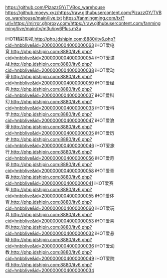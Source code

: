 
https://github.com/PizazzGY/TVBox_warehouse
https://github.moeyy.xyz/https://raw.githubusercontent.com/PizazzGY/TVBox_warehouse/main/live.txt
https://fanmingming.com/txt?url=https://mirror.ghproxy.com/https://raw.githubusercontent.com/fanmingming/live/main/tv/m3u/ipv6Plus.m3u

iHOT精彩影视,http://php.jdshipin.com:8880/itv6.php?cid=hnbblive&id=2000000004000000063
iHOT爱电竞,http://php.jdshipin.com:8880/itv6.php?cid=hnbblive&id=2000000004000000054
iHOT爱谍战,http://php.jdshipin.com:8880/itv6.php?cid=hnbblive&id=2000000004000000038
iHOT爱动漫,http://php.jdshipin.com:8880/itv6.php?cid=hnbblive&id=2000000004000000059
iHOT爱经典,http://php.jdshipin.com:8880/itv6.php?cid=hnbblive&id=2000000004000000037
iHOT爱科幻,http://php.jdshipin.com:8880/itv6.php?cid=hnbblive&id=2000000004000000033
iHOT爱科学,http://php.jdshipin.com:8880/itv6.php?cid=hnbblive&id=2000000004000000047
iHOT爱浪漫,http://php.jdshipin.com:8880/itv6.php?cid=hnbblive&id=2000000004000000035
iHOT爱历史,http://php.jdshipin.com:8880/itv6.php?cid=hnbblive&id=2000000004000000046
iHOT爱旅行,http://php.jdshipin.com:8880/itv6.php?cid=hnbblive&id=2000000004000000056
iHOT爱奇谈,http://php.jdshipin.com:8880/itv6.php?cid=hnbblive&id=2000000004000000058
iHOT爱青春,http://php.jdshipin.com:8880/itv6.php?cid=hnbblive&id=2000000004000000041
iHOT爱赛车,http://php.jdshipin.com:8880/itv6.php?cid=hnbblive&id=2000000004000000055
iHOT爱体育,http://php.jdshipin.com:8880/itv6.php?cid=hnbblive&id=2000000004000000060
iHOT爱玩具,http://php.jdshipin.com:8880/itv6.php?cid=hnbblive&id=2000000004000000053
iHOT爱喜剧,http://php.jdshipin.com:8880/itv6.php?cid=hnbblive&id=2000000004000000032
iHOT爱悬疑,http://php.jdshipin.com:8880/itv6.php?cid=hnbblive&id=2000000004000000036
iHOT爱幼教,http://php.jdshipin.com:8880/itv6.php?cid=hnbblive&id=2000000004000000049
iHOT爱院线,http://php.jdshipin.com:8880/itv6.php?cid=hnbblive&id=2000000004000000034
